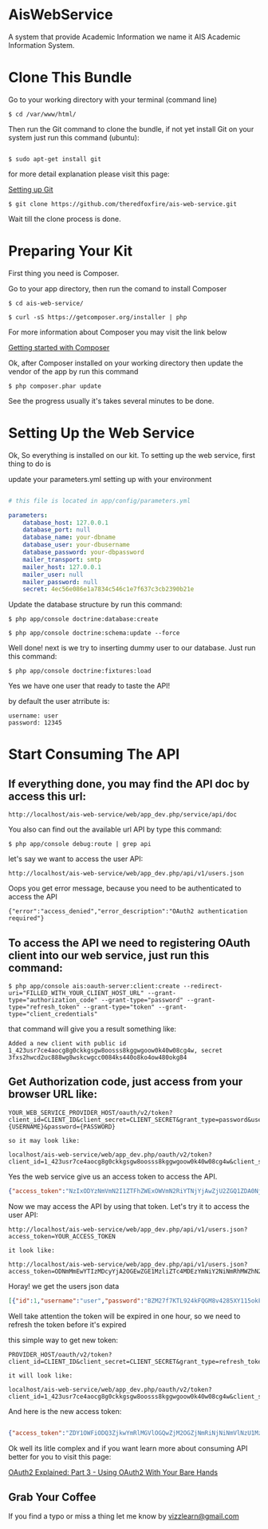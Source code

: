 AisWebService
=============

A system that provide Academic Information we name it AIS Academic Information System.

# Clone This Bundle

Go to your working directory with your terminal (command line)

```
$ cd /var/www/html/

```

Then run the Git command to clone the bundle, if not yet install Git on your system just run this command (ubuntu):

```

$ sudo apt-get install git

```

for more detail explanation please visit this page:

[Setting up Git](https://help.github.com/articles/set-up-git/)

```
$ git clone https://github.com/theredfoxfire/ais-web-service.git

```

Wait till the clone process is done.

# Preparing Your Kit

First thing you need is Composer.

Go to your app directory, then run the comand to install Composer

```
$ cd ais-web-service/

$ curl -sS https://getcomposer.org/installer | php

```
For more information about Composer you may visit the link below

[Getting started with Composer](https://getcomposer.org/doc/00-intro.md)

Ok, after Composer installed on your working directory then update the vendor of the app by run this command

```
$ php composer.phar update

```

See the progress usually it's takes several minutes to be done.

# Setting Up the Web Service

Ok, So everything is installed on our kit. To setting up the web service, first thing to do is

update your parameters.yml setting up with your environment

```yaml

# this file is located in app/config/parameters.yml

parameters:
    database_host: 127.0.0.1
    database_port: null
    database_name: your-dbname
    database_user: your-dbusername
    database_password: your-dbpassword
    mailer_transport: smtp
    mailer_host: 127.0.0.1
    mailer_user: null
    mailer_password: null
    secret: 4ec56e086e1a7834c546c1e7f637c3cb2390b21e

```

Update the database structure by run this command:

```
$ php app/console doctrine:database:create

$ php app/console doctrine:schema:update --force

```

Well done! next is we try to inserting dummy user to our database. Just run this command:

```
$ php app/console doctrine:fixtures:load

```

Yes we have one user that ready to taste the API!

by default the user atrribute is:

```
username: user
password: 12345

```

# Start Consuming The API

## If everything done, you may find the API doc by access this url:

```
http://localhost/ais-web-service/web/app_dev.php/service/api/doc

```

You also can find out the available url API by type this command:

```
$ php app/console debug:route | grep api

```

let's say we want to access the user API:

```
http://localhost/ais-web-service/web/app_dev.php/api/v1/users.json

```
Oops you get error message, because you need to be authenticated to access the API

```
{"error":"access_denied","error_description":"OAuth2 authentication required"}

```
## To access the API we need to registering OAuth client into our web service, just run this command:

```
$ php app/console ais:oauth-server:client:create --redirect-uri="FILLED_WITH_YOUR_CLIENT_HOST_URL" --grant-type="authorization_code" --grant-type="password" --grant-type="refresh_token" --grant-type="token" --grant-type="client_credentials"

```

that command will give you a result something like:

```
Added a new client with public id 1_423usr7ce4aocg8g0ckkgsgw8oosss8kggwgoow0k40w08cg4w, secret 3fxs2hwcd2uc888wg8wskcwgcc0084ks440o8ko4ow480okg84

```

## Get Authorization code, just access from your browser URL like:

```
YOUR_WEB_SERVICE_PROVIDER_HOST/oauth/v2/token?client_id=CLIENT_ID&client_secret=CLIENT_SECRET&grant_type=password&username={USERNAME}&password={PASSWORD}

so it may look like:

localhost/ais-web-service/web/app_dev.php/oauth/v2/token?client_id=1_423usr7ce4aocg8g0ckkgsgw8oosss8kggwgoow0k40w08cg4w&client_secret=3fxs2hwcd2uc888wg8wskcwgcc0084ks440o8ko4ow480okg84&grant_type=password&username=user&password=12345

```

Yes the web service give us an access token to access the API. 

```json
{"access_token":"NzIxODYzNmVmN2I1ZTFhZWExOWVmN2RiYTNjYjAwZjU2ZGQ1ZDA0NjMwNDM1MWM3OGY5ZTEyODcwOGRkYmEwNg","expires_in":3600,"token_type":"bearer","scope":"user","refresh_token":"ZDUyNTEzMDBjYzNiMDcwODY2ODhmOThlMDJlZTM2NzE4YWQzODUzOTllMWViNzcxMDk4ZDg1OTk2Y2QwNDJkYw"}

```

Now we may access the API by using that token. Let's try it to access the user API:

```
http://localhost/ais-web-service/web/app_dev.php/api/v1/users.json?access_token=YOUR_ACCESS_TOKEN

it look like:

http://localhost/ais-web-service/web/app_dev.php/api/v1/users.json?access_token=ODNmMmEwYTIzMDcyYjA2OGEwZGE1MzliZTc4MDEzYmNiY2NiNmRhMWZhN2UzZjg2NWU3NDg2MGZjMWNiZTVlYw

```

Horay! we get the users json data

```json
[{"id":1,"username":"user","password":"BZM27f7KTL924kFQGM8v4285XY115okFslPfajOWLmzSgzTg\/q7F4q6P2xdLvgLRRU4S12qyUAezGnJ\/sbDTZA==","salt":"eoel4airrj4gs4owookkgccw0cwcw4","nama":"John","is_active":true,"roles":[],"access_token":[],"refresh_token":[],"auth_code":[],"apikey":"7dnvqj2s1log08cwwswkwksk4ccgck4"}]

```

Well take attention the token will be expired in one hour, so we need to refresh the token before it's expired

this simple way to get new token:

```
PROVIDER_HOST/oauth/v2/token?client_id=CLIENT_ID&client_secret=CLIENT_SECRET&grant_type=refresh_token&refresh_token=REFRESH_TOKEN

it will look like:

localhost/ais-web-service/web/app_dev.php/oauth/v2/token?client_id=1_423usr7ce4aocg8g0ckkgsgw8oosss8kggwgoow0k40w08cg4w&client_secret=3fxs2hwcd2uc888wg8wskcwgcc0084ks440o8ko4ow480okg84&grant_type=refresh_token&refresh_token=NTUzZjAzNzRlZjE1MGE1ZTBiZGIzZWFhNjFjMzM4YmQyMTI2MTZjODQ3OWEwM2YxZDRiZmYzMTg4N2M4ZTMzYQ

```

And here is the new access token:

```json

{"access_token":"ZDY1OWFiODQ3ZjkwYmRlMGVlOGQwZjM2OGZjNmRiNjNiNmVlNzU1MzVlYmQzYjIwNDNlOWE0M2ZjNmJjZGMzOQ","expires_in":3600,"token_type":"bearer","scope":"user","refresh_token":"ZDgzNWI2N2I0MGI2MWM2MDdjY2E2NTc5ZDIwMmEwMTg2MWU2ZDIwMTkyZjJkNGE2NmZlNTIxZmI3YjQ3MGYwYQ"}

```

Ok well its litle complex and if you want learn more about consuming API better for you to visit this page:

[OAuth2 Explained: Part 3 - Using OAuth2 With Your Bare Hands](http://blog.tankist.de/blog/2013/07/18/oauth2-explained-part-3-using-oauth2-with-your-bare-hands/)

## Grab Your Coffee

If you find a typo or miss a thing let me know by vizzlearn@gmail.com
